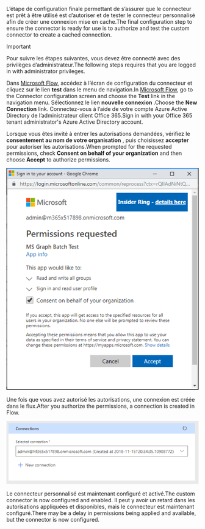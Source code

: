 <!-- markdownlint-disable MD002 MD041 -->

<span data-ttu-id="c93a9-101">L’étape de configuration finale permettant de s’assurer que le connecteur est prêt à être utilisé est d’autoriser et de tester le connecteur personnalisé afin de créer une connexion mise en cache.</span><span class="sxs-lookup"><span data-stu-id="c93a9-101">The final configuration step to ensure the connector is ready for use is to authorize and test the custom connector to create a cached connection.</span></span>

> [!IMPORTANT]
> <span data-ttu-id="c93a9-102">Pour suivre les étapes suivantes, vous devez être connecté avec des privilèges d’administrateur.</span><span class="sxs-lookup"><span data-stu-id="c93a9-102">The following steps requires that you are logged in with administrator privileges.</span></span>

<span data-ttu-id="c93a9-103">Dans [Microsoft Flow](https://flow.microsoft.com), accédez à l’écran de configuration du connecteur et cliquez sur le lien **test** dans le menu de navigation.</span><span class="sxs-lookup"><span data-stu-id="c93a9-103">In [Microsoft Flow](https://flow.microsoft.com), go to the Connector configuration screen and choose the **Test** link in the navigation menu.</span></span> <span data-ttu-id="c93a9-104">Sélectionnez le lien **nouvelle connexion** .</span><span class="sxs-lookup"><span data-stu-id="c93a9-104">Choose the **New Connection** link.</span></span> <span data-ttu-id="c93a9-105">Connectez-vous à l’aide de votre compte Azure Active Directory de l’administrateur client Office 365.</span><span class="sxs-lookup"><span data-stu-id="c93a9-105">Sign in with your Office 365 tenant administrator's Azure Active Directory account.</span></span>

<span data-ttu-id="c93a9-106">Lorsque vous êtes invité à entrer les autorisations demandées, vérifiez le **consentement au nom de votre organisation** , puis choisissez **accepter** pour autoriser les autorisations.</span><span class="sxs-lookup"><span data-stu-id="c93a9-106">When prompted for the requested permissions, check **Consent on behalf of your organization** and then choose **Accept** to authorize permissions.</span></span>

![Capture d’écran de l’invite d’autorisation](./images/flow-conn8.png)

<span data-ttu-id="c93a9-108">Une fois que vous avez autorisé les autorisations, une connexion est créée dans le flux.</span><span class="sxs-lookup"><span data-stu-id="c93a9-108">After you authorize the permissions, a connection is created in Flow.</span></span>

![Capture d’écran de la connexion créée dans Microsoft Flow](./images/flow-conn9.png)

<span data-ttu-id="c93a9-110">Le connecteur personnalisé est maintenant configuré et activé.</span><span class="sxs-lookup"><span data-stu-id="c93a9-110">The custom connector is now configured and enabled.</span></span> <span data-ttu-id="c93a9-111">Il peut y avoir un retard dans les autorisations appliquées et disponibles, mais le connecteur est maintenant configuré.</span><span class="sxs-lookup"><span data-stu-id="c93a9-111">There may be a delay in permissions being applied and available, but the connector is now configured.</span></span>
